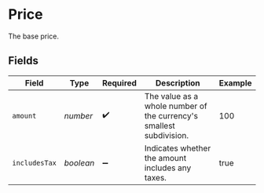 # Price

The base price.


## Fields

| Field                                                               | Type                                                                | Required                                                            | Description                                                         | Example                                                             |
| ------------------------------------------------------------------- | ------------------------------------------------------------------- | ------------------------------------------------------------------- | ------------------------------------------------------------------- | ------------------------------------------------------------------- |
| `amount`                                                            | *number*                                                            | :heavy_check_mark:                                                  | The value as a whole number of the currency's smallest subdivision. | 100                                                                 |
| `includesTax`                                                       | *boolean*                                                           | :heavy_minus_sign:                                                  | Indicates whether the amount includes any taxes.                    | true                                                                |